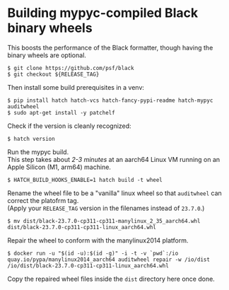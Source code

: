 # Building mypyc-compiled Black binary wheels

This boosts the performance of the Black formatter, though having the binary wheels are optional.

```console
$ git clone https://github.com/psf/black
$ git checkout ${RELEASE_TAG}
```

Then install some build prerequisites in a venv:

```console
$ pip install hatch hatch-vcs hatch-fancy-pypi-readme hatch-mypyc auditwheel
$ sudo apt-get install -y patchelf
```

Check if the version is cleanly recognized:

```console
$ hatch version
```

Run the mypyc build.  
This step takes about *2-3 minutes* at an aarch64 Linux VM running on an Apple Silicon (M1, arm64) machine.

```console
$ HATCH_BUILD_HOOKS_ENABLE=1 hatch build -t wheel
```

Rename the wheel file to be a "vanilla" linux wheel so that `auditwheel` can correct the platofrm tag.  
(Apply your `RELEASE_TAG` version in the filenames instead of `23.7.0`.)

```console
$ mv dist/black-23.7.0-cp311-cp311-manylinux_2_35_aarch64.whl dist/black-23.7.0-cp311-cp311-linux_aarch64.whl
```

Repair the wheel to conform with the manylinux2014 platform.

```console
$ docker run -u "$(id -u):$(id -g)" -i -t -v `pwd`:/io quay.io/pypa/manylinux2014_aarch64 auditwheel repair -w /io/dist /io/dist/black-23.7.0-cp311-cp311-linux_aarch64.whl
```

Copy the repaired wheel files inside the `dist` directory here once done.
